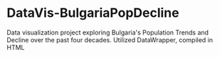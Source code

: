 # DataVis-BulgariaPopDecline
Data visualization project exploring Bulgaria's Population Trends and Decline over the past four decades. Utilized DataWrapper, compiled in HTML
